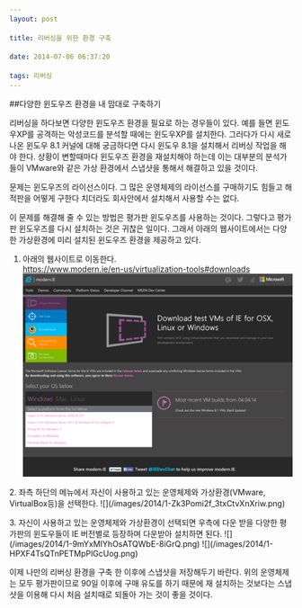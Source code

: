 ```yaml
---
layout: post

title: 리버싱을 위한 환경 구축

date: 2014-07-06 06:37:20

tags: 리버싱
---
```


##다양한 윈도우즈 환경을 내 맘대로 구축하기

리버싱을 하다보면 다양한 윈도우즈 환경을 필요로 하는 경우들이 있다. 예를 들면 윈도우XP를 공격하는 악성코드를 분석할 때에는 윈도우XP를 설치한다. 그러다가 다시 새로나온 윈도우 8.1 커널에 대해 궁금하다면 다시 윈도우 8.1을 설치해서 리버싱 작업을 해야 한다. 상황이 변할때마다 윈도우즈 환경을 재설치해야 하는데 이는 대부분의 분석가들이 VMware와 같은 가상 환경에서 스냅샷을 통해서 해결하고 있을 것이다.

문제는 윈도우즈의 라이선스이다. 그 많은 운영체제의 라이선스를 구매하기도 힘들고 해적판을 어떻게 구한다 치더라도 회사안에서 설치해서 사용할 수는 없다.

이 문제를 해결해 줄 수 있는 방법은 평가판 윈도우즈를 사용하는 것이다. 그렇다고 평가판 윈도우즈를 다시 설치하는 것은 귀찮은 일이다. 그래서 아래의 웹사이트에서는 다양한 가상환경에 미리 설치된 윈도우즈 환경을 제공하고 있다.

1. 아래의 웹사이트로 이동한다. <br>
https://www.modern.ie/en-us/virtualization-tools#downloads
![](/images/2014/1-76ofHwAUcTWFtKMcq9zISw.png)

<p>
2. 좌측 하단의 메뉴에서 자신이 사용하고 있는 운영체제와 가상환경(VMware, VirtualBox등)을 선택한다.
![](/images/2014/1-Zk3Pomi2f_3txCtvXnXriw.png)

<p>
3. 자신이 사용하고 있는 운영체제와 가상환경이 선택되면 우측에 다운 받을 다양한 평가판의 윈도우들이 IE 버전별로 등장하며 다운받아 설치하면 된다.
![](/images/2014/1-9mYxMIYhOsATQWbE-8iGrQ.png)
![](/images/2014/1-HPXF4TsQTnPETMpPlGcUog.png)

<p>
이제 나만의 리버싱 환경을 구축 한 이후에 스냅샷을 저장해두기 바란다. 위의 운영체제는 모두 평가판이므로 90일 이후에 구매 유도를 하기 때문에 재 설치하는 것보다는 스냅샷을 이용해 다시 처음 설치때로 되돌아 가는 것이 좋을 것이다.